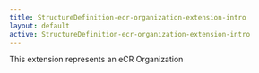 ```yaml
---
title: StructureDefinition-ecr-organization-extension-intro
layout: default
active: StructureDefinition-ecr-organization-extension-intro
---
```


This extension represents an eCR Organization